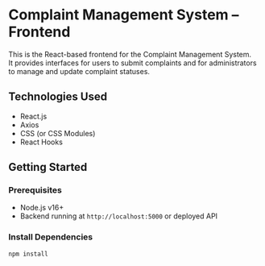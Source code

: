 # Complaint Management System – Frontend

This is the React-based frontend for the Complaint Management System.  
It provides interfaces for users to submit complaints and for administrators to manage and update complaint statuses.

## Technologies Used

- React.js
- Axios
- CSS (or CSS Modules)
- React Hooks

## Getting Started

### Prerequisites

- Node.js v16+
- Backend running at `http://localhost:5000` or deployed API

### Install Dependencies

```bash
npm install
```
